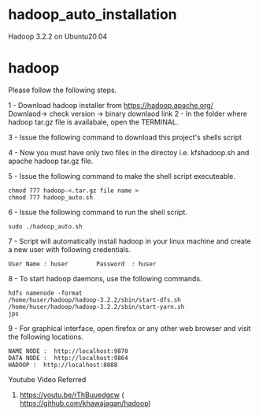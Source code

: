 # hadoop_auto_installation
Hadoop 3.2.2 on Ubuntu20.04 
# hadoop


Please follow the following steps.

1 - Download hadoop installer from https://hadoop.apache.org/
<br>Downlaod-> check version -> binary downlaod link
2 - In the folder where hadoop tar.gz file is availabale, open the TERMINAL.

3 - Issue the following command to download this project's shells script


    
4 - Now you must have only two files in the directoy i.e. kfshadoop.sh and apache hadoop tar.gz file.

5 - Issue the following command to make the shell script executeable.
    
    chmod 777 hadoop-<.tar.gz file name >
    chmod 777 hadoop_auto.sh
    
6 - Issue the following command to run the shell script.

    sudo ./hadoop_auto.sh
    
7 - Script will automatically install hadoop in your linux machine and create a new user with following credentials.

    User Name : huser        Password  : huser

8 - To start hadoop daemons, use the following commands.

    hdfs namenode -format
    /home/huser/hadoop/hadoop-3.2.2/sbin/start-dfs.sh
    /home/huser/hadoop/hadoop-3.2.2/sbin/start-yarn.sh
    jps

9 - For graphical interface, open firefox or any other web browser and visit the following locations.

    NAME NODE :  http://localhost:9870
    DATA NODE :  http://localhost:9864
    HADOOP :  http://localhost:8088
    
    
 Youtube Video Referred
 1. https://youtu.be/rThBuuedgcw
 ( https://github.com/khawajagan/hadoop)
